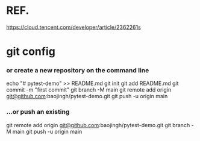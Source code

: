 

# REF.
https://cloud.tencent.com/developer/article/2362261s



# git config
### or create a new repository on the command line
echo "# pytest-demo" >> README.md
git init
git add README.md
git commit -m "first commit"
git branch -M main
git remote add origin git@github.com:baojingh/pytest-demo.git
git push -u origin main

### …or push an existing
git remote add origin git@github.com:baojingh/pytest-demo.git
git branch -M main
git push -u origin main